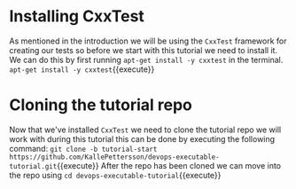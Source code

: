 # Installing CxxTest
As mentioned in the introduction we will be using the `CxxTest` framework for creating our tests so before we start with this tutorial we need to install it. 
We can do this by first running `apt-get install -y cxxtest` in the terminal.
`apt-get install -y cxxtest`{{execute}}

# Cloning the tutorial repo
Now that we've installed `CxxTest` we need to clone the tutorial repo we will work with during this tutorial this can be done by executing the following command: 
`git clone -b tutorial-start https://github.com/KallePettersson/devops-executable-tutorial.git`{{execute}} 
After the repo has been cloned we can move into the repo using `cd devops-executable-tutorial`{{execute}} 

